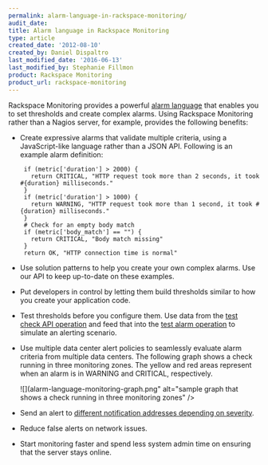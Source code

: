 ```yaml
---
permalink: alarm-language-in-rackspace-monitoring/
audit_date:
title: Alarm language in Rackspace Monitoring
type: article
created_date: '2012-08-10'
created_by: Daniel Dispaltro
last_modified_date: '2016-06-13'
last_modified_by: Stephanie Fillmon
product: Rackspace Monitoring
product_url: rackspace-monitoring
---
```


Rackspace Monitoring provides a powerful [alarm language](https://docs.rackspace.com/docs/rackspace-monitoring/v1/developer-guide/#alarm-language) that enables you to set thresholds and create complex alarms. Using Rackspace Monitoring rather than a Nagios server, for example, provides the following benefits:

- Create expressive alarms that validate multiple criteria, using a JavaScript-like language rather than a JSON API. Following is an example alarm definition:

       if (metric['duration'] > 2000) {
         return CRITICAL, "HTTP request took more than 2 seconds, it took #{duration} milliseconds."
       }
       if (metric['duration'] > 1000) {
         return WARNING, "HTTP request took more than 1 second, it took #{duration} milliseconds."
       }
       # Check for an empty body match
       if (metric['body_match'] == "") {
         return CRITICAL, "Body match missing"
       }
       return OK, "HTTP connection time is normal"

- Use solution patterns to help you create your own complex alarms. Use our API to keep up-to-date on these examples.

- Put developers in control by letting them build thresholds similar to how you create your application code.

- Test thresholds before you configure them. Use data from the [test check API operation](https://docs.rackspace.com/docs/rackspace-monitoring/v1/developer-guide/#testing-the-check) and feed that into the [test alarm operation](https://docs.rackspace.com/docs/rackspace-monitoring/v1/developer-guide/#test-an-alarm) to simulate an alerting scenario.

- Use multiple data center alert policies to seamlessly evaluate alarm criteria from multiple data centers. The following graph shows a check running in three monitoring zones. The yellow and red areas represent when an alarm is in WARNING and CRITICAL, respectively.

   ![](alarm-language-monitoring-graph.png" alt="sample graph that shows a check running in three monitoring zones" />

- Send an alert to [different notification addresses depending on severity](https://docs.rackspace.com/docs/rackspace-monitoring/v1/developer-guide/#document-api-operations/notification-plans-operations).

- Reduce false alerts on network issues.

- Start monitoring faster and spend less system admin time on ensuring that the server stays online.
